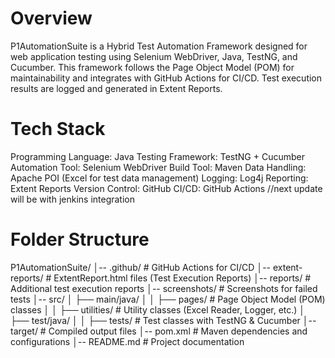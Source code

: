 # Overview
P1AutomationSuite is a Hybrid Test Automation Framework designed for web application testing using Selenium WebDriver, Java, TestNG, and Cucumber.
This framework follows the Page Object Model (POM) for maintainability and integrates with GitHub Actions for CI/CD. 
Test execution results are logged and generated in Extent Reports.

# Tech Stack
Programming Language: Java
Testing Framework: TestNG + Cucumber
Automation Tool: Selenium WebDriver
Build Tool: Maven
Data Handling: Apache POI (Excel for test data management)
Logging: Log4j
Reporting: Extent Reports
Version Control: GitHub
CI/CD: GitHub Actions //next update will be with jenkins integration

# Folder Structure
P1AutomationSuite/
│-- .github/             # GitHub Actions for CI/CD
│-- extent-reports/      # ExtentReport.html files (Test Execution Reports)
│-- reports/             # Additional test execution reports
│-- screenshots/         # Screenshots for failed tests
│-- src/
│   ├── main/java/
│   │   ├── pages/       # Page Object Model (POM) classes
│   │   ├── utilities/   # Utility classes (Excel Reader, Logger, etc.)
│   ├── test/java/
│   │   ├── tests/       # Test classes with TestNG & Cucumber
│-- target/              # Compiled output files
│-- pom.xml              # Maven dependencies and configurations
│-- README.md            # Project documentation
